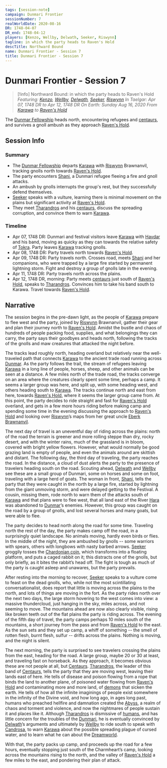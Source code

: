 ```yaml
---
tags: [session-note]
campaign: Dunmari Frontier
sessionNumber: 7
realWorldDate: 2020-08-16
DR: 1748-04-07
DR_end: 1748-04-12
players: [Kenzo, Wellby, Delwath, Seeker, Riswynn]
tagline: in which the party heads to Raven's Hold
descTitle: Northward Bound
name: Dunmari Frontier - Session 7
title: Dunmari Frontier - Session 7
---
```

# Dunmari Frontier - Session 7

>[!info] Northward Bound: in which the party heads to Raven's Hold
> *Featuring: [Kenzo](<../../../people/pcs/dunmar-fellowship/kenzo.md>), [Wellby](<../../../people/pcs/dunmar-fellowship/wellby.md>), [Delwath](<../../../people/pcs/dunmar-fellowship/delwath.md>), [Seeker](<../../../people/pcs/dunmar-fellowship/seeker.md>), [Riswynn](<../../../people/pcs/dunmar-fellowship/riswynn.md>)*
> *In Taelgar: Apr 07, 1748 DR to Apr 12, 1748 DR*
> *On Earth: Sunday Aug 16, 2020*
> *From [Karawa](<../../../gazetteer/greater-dunmar/realms/dunmar/eastern-dunmar/karawa.md>) to [Raven's Hold](<../../../gazetteer/greater-dunmar/dunmari-basin/raven-s-hold.md>)*

The [Dunmar Fellowship](<../../../people/pcs/dunmar-fellowship/dunmar-fellowship.md>) heads north, encountering refugees and [centaurs](<../../../species/children-of-the-divine/centaurs/centaurs.md>), and survives a gnoll ambush as they approach [Raven's Hold](<../../../gazetteer/greater-dunmar/dunmari-basin/raven-s-hold.md>).

## Session Info
### Summary
- The [Dunmar Fellowship](<../../../people/pcs/dunmar-fellowship/dunmar-fellowship.md>) departs [Karawa](<../../../gazetteer/greater-dunmar/realms/dunmar/eastern-dunmar/karawa.md>) with [Riswynn](<../../../people/pcs/dunmar-fellowship/riswynn.md>) Brawnanvil, tracking gnolls north towards [Raven's Hold](<../../../gazetteer/greater-dunmar/dunmari-basin/raven-s-hold.md>).
- The party encounters [Shani](<../../../people/dunmari/shani.md>), a Dunmari refugee fleeing a fire and gnoll attacks.
- An ambush by gnolls interrupts the group's rest, but they successfully defend themselves.
- [Seeker](<../../../people/pcs/dunmar-fellowship/seeker.md>) speaks with a vulture, learning there is minimal movement on the plains but significant activity at [Raven's Hold](<../../../gazetteer/greater-dunmar/dunmari-basin/raven-s-hold.md>).
- They meet [Tharandros](<../../../people/other-nonhumans/tharandros.md>) and his [centaurs](<../../../species/children-of-the-divine/centaurs/centaurs.md>), discuss the spreading corruption, and convince them to warn [Karawa](<../../../gazetteer/greater-dunmar/realms/dunmar/eastern-dunmar/karawa.md>).

### Timeline
- Apr 07, 1748 DR: Dunmari and festival visitors leave [Karawa](<../../../gazetteer/greater-dunmar/realms/dunmar/eastern-dunmar/karawa.md>) with [Havdar](<../../../people/dunmari/havdar.md>) and his band, moving as quicky as they can towards the relative safety of [Tokra](<../../../gazetteer/greater-dunmar/realms/dunmar/central-dunmar/tokra/tokra.md>). Party leaves [Karawa](<../../../gazetteer/greater-dunmar/realms/dunmar/eastern-dunmar/karawa.md>) tracking gnolls. 
- Apr 08, 1748 DR: Party travels north towards [Raven's Hold](<../../../gazetteer/greater-dunmar/dunmari-basin/raven-s-hold.md>).
- Apr 09, 1748 DR: Party travels north. Crosses road, meets [Shani](<../../../people/dunmari/shani.md>) and her companions, who were trapped by a large fire started by permanent lightning storm. Fight and destroy a group of gnolls late in the evening.
- Apr 11, 1748 DR: Party travels north across the plains.
- Apr 12, 1748 DR, morning: Party meets [centaurs](<../../../species/children-of-the-divine/centaurs/centaurs.md>) just south of [Raven's Hold](<../../../gazetteer/greater-dunmar/dunmari-basin/raven-s-hold.md>), speaks to [Tharandros](<../../../people/other-nonhumans/tharandros.md>). Convinces him to take his band south to Karawa. Travel towards [Raven's Hold](<../../../gazetteer/greater-dunmar/dunmari-basin/raven-s-hold.md>). 


## Narrative
The session begins in the pre-dawn light, as the people of [Karawa](<../../../gazetteer/greater-dunmar/realms/dunmar/eastern-dunmar/karawa.md>) prepare to flee west and the party, joined by [Riswynn](<../../../people/pcs/dunmar-fellowship/riswynn.md>) Brawnanvil, gather their gear and plan their journey north to [Raven's Hold](<../../../gazetteer/greater-dunmar/dunmari-basin/raven-s-hold.md>). Amidst the bustle and chaos of hundreds of people packing food, supplies, and what belongings they can carry, the party says their goodbyes and heads north, following the tracks of the gnolls and maw creatures that attacked the night before. 

The tracks lead roughly north, heading overland but relatively near the well-traveled path that connects [Karawa](<../../../gazetteer/greater-dunmar/realms/dunmar/eastern-dunmar/karawa.md>) to the ancient trade road running across [Dunmar](<../../../gazetteer/greater-dunmar/realms/dunmar/dunmar.md>). As the party follows the trail, the stream of refugees leaving [Karawa](<../../../gazetteer/greater-dunmar/realms/dunmar/eastern-dunmar/karawa.md>) in a long line of people, horses, sheep, and other animals can be seen at a distance. A few miles north of the trade road, the tracks converge on an area where the creatures clearly spent some time, perhaps a camp. It seems a larger group was here, and split up, with some heading west, and others heading south to [Karawa](<../../../gazetteer/greater-dunmar/realms/dunmar/eastern-dunmar/karawa.md>). The tracks continue north and east from here, towards [Raven's Hold](<../../../gazetteer/greater-dunmar/dunmari-basin/raven-s-hold.md>), where it seems the larger group came from. At this point, the party decides to ride straight and fast for [Raven's Hold](<../../../gazetteer/greater-dunmar/dunmari-basin/raven-s-hold.md>) overland, and gets in a few more hours riding before making camp and spending some time in the evening discussing the approach to [Raven's Hold](<../../../gazetteer/greater-dunmar/dunmari-basin/raven-s-hold.md>) and looking over [Riswynn](<../../../people/pcs/dunmar-fellowship/riswynn.md>)’s maps from her great uncle [Eberk Brawnanvil](<../../../people/dwarves/eberk-brawnanvil.md>).

The next day of travel is an uneventful day of riding across the plains: north of the road the terrain is greener and more rolling steppe than dry, rocky desert, and with the winter rains, much of the grassland is in bloom, covered with bright yellow flowers. However, what would normally be good grazing land is empty of people, and even the animals around are skittish and distant. The following day, the third day of traveling, the party reaches the road. In the distance, a cloud of dust alerts the party to the presence of travelers heading south on the road. Scouting ahead, [Delwath](<../../../people/pcs/dunmar-fellowship/delwath.md>) and [Wellby](<../../../people/pcs/dunmar-fellowship/wellby.md>) see these are a small group of Dunmari, some on horses and some on foot, traveling with a large herd of goats. The woman in front, [Shani](<../../../people/dunmari/shani.md>), tells the party that they were caught in the north by a large fire, started by lightning from the giant unmoving storm, and were delayed getting to the Festival. A cousin, missing them, rode north to warn them of the attacks south of [Karawa](<../../../gazetteer/greater-dunmar/realms/dunmar/eastern-dunmar/karawa.md>) and that plans were to flee west, that all land east of the River [Hara](<../../../gazetteer/greater-dunmar/rivers/hara-watershed/hara.md>) was abandoned to [Dunmar](<../../../gazetteer/greater-dunmar/realms/dunmar/dunmar.md>)’s enemies. However, this group was caught on the road by a group of gnolls, and lost several horses and many goats, but were able to flee. 

The party decides to head north along the road for some time. Traveling north the rest of the day, the party makes camp off the road, in a surprisingly quiet landscape. No animals moving, hardly even birds or flies. In the middle of the night, they are ambushed by gnolls -- some warriors with spears, others with longbows with nasty barbed arrows. [Seeker](<../../../people/pcs/dunmar-fellowship/seeker.md>) groggily tosses the [Chardonian coin](<../treasure/treasure-from-dunmari-ruins/floating-disc-coin.md>), which transforms into a floating platform, and puts a caged rabbit on it; this distracts one of the gnolls, but only briefly, as it bites the rabbit’s head off. The fight is tough as much of the party is caught asleep and unawares, but the party prevails. 

After resting into the morning to recover, [Seeker](<../../../people/pcs/dunmar-fellowship/seeker.md>) speaks to a vulture come to feast on the dead gnolls, who, while not the most scintillating conversationalist, does report that little is moving across the plains to the north, and lots of things are moving in the fort. As the party rides north over the next two days, the large storm hovering to the west comes into view: a massive thundercloud, just hanging in the sky, miles across, and not seeming to move. The mountains ahead are now also clearly visible, rising like broken teeth out of the flat plains the party is riding across. The evening of the fifth day of travel, the party camps perhaps 10 miles south of the mountains, a short journey from the pass and from [Raven's Hold](<../../../gazetteer/greater-dunmar/dunmari-basin/raven-s-hold.md>) to the east. As the sun sets and they set up camp, a whiff of something -- the smell of rotten flesh, burnt flesh, sulfur -- drifts across the plains. Nothing is moving, and the night is silent.

The next morning, the party is surprised to see travelers crossing the plains from the east, heading for the road. A large group, maybe 20 or 30 at least, and traveling fast on horseback. As they approach, it becomes obvious these are not people at all, but [Centaurs](<../../../species/children-of-the-divine/centaurs/centaurs.md>). [Tharandros](<../../../people/other-nonhumans/tharandros.md>), the leader of this band of [Centaurs](<../../../species/children-of-the-divine/centaurs/centaurs.md>), tells the party that they are moving west, leaving their lands east of here. He tells of disease and poison flowing from a rope that binds the land to another plane, of poisoned water flowing from [Raven's Hold](<../../../gazetteer/greater-dunmar/dunmari-basin/raven-s-hold.md>) and contaminating more and more land, of [demons](<../../../species/children-of-belief/demons.md>) that sicken the earth. He tells of how all the infinite imaginings of people exist somewhere in the infinity of the Divine void, and how long ago, in ages long past, humans who preached hellfire and damnation created the [Abyss](<../../../cosmology/multiverse/spiritual-realms/primal-realms/abyss.md>), a realm of chaos and torment and violence, and now the nightmares of people sustain it and places like it. Although [Tharandros](<../../../people/other-nonhumans/tharandros.md>) is dismissive of [humans](<../../../species/humans/humans.md>), and has little concern for the troubles of the [Dunmari](<../../../gazetteer/greater-dunmar/realms/dunmar/dunmar.md>), he is eventually convinced by [Delwath](<../../../people/pcs/dunmar-fellowship/delwath.md>)’s arguments and ultimately by [Wellby](<../../../people/pcs/dunmar-fellowship/wellby.md>) to ride south to speak with [Candrosa](<../../../people/dunmari/candrosa.md>), to warn [Karawa](<../../../gazetteer/greater-dunmar/realms/dunmar/eastern-dunmar/karawa.md>) about the possible spreading plague of cursed water, and to learn what he can about the [Dreamworld](<../../../cosmology/multiverse/spiritual-realms/proximate-realms/dreamworld.md>). 

With that, the party packs up camp, and proceeds up the road for a few hours, eventually stopping just south of the Charmheart’s camp, looking across the mountains rising to the north, and the valley of [Raven's Hold](<../../../gazetteer/greater-dunmar/dunmari-basin/raven-s-hold.md>) a few miles to the east, and pondering their plan of attack. 
